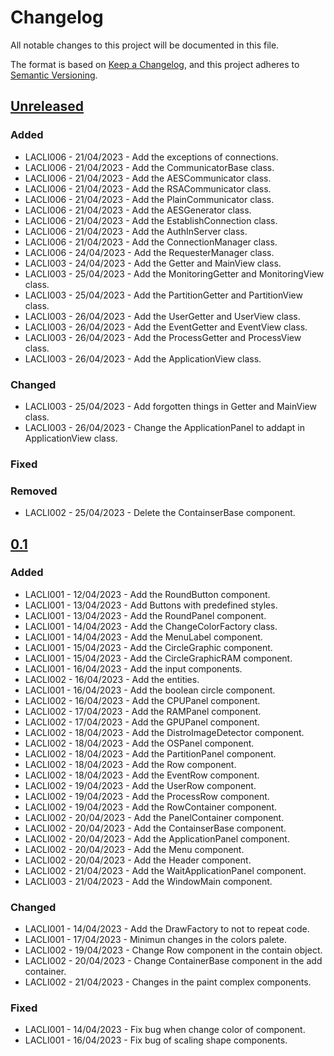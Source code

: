# Changelog
All notable changes to this project will be documented in this file.

The format is based on [Keep a Changelog](https://keepachangelog.com/en/1.0.0/), and this project adheres to [Semantic Versioning](https://semver.org/spec/v2.0.0.html).

## [Unreleased]
### Added
- LACLI006 - 21/04/2023 - Add the exceptions of connections.
- LACLI006 - 21/04/2023 - Add the CommunicatorBase class.
- LACLI006 - 21/04/2023 - Add the AESCommunicator class.
- LACLI006 - 21/04/2023 - Add the RSACommunicator class.
- LACLI006 - 21/04/2023 - Add the PlainCommunicator class.
- LACLI006 - 21/04/2023 - Add the AESGenerator class.
- LACLI006 - 21/04/2023 - Add the EstablishConnection class.
- LACLI006 - 21/04/2023 - Add the AuthInServer class.
- LACLI006 - 21/04/2023 - Add the ConnectionManager class.
- LACLI006 - 24/04/2023 - Add the RequesterManager class.
- LACLI003 - 24/04/2023 - Add the Getter and MainView class.
- LACLI003 - 25/04/2023 - Add the MonitoringGetter and MonitoringView class.
- LACLI003 - 25/04/2023 - Add the PartitionGetter and PartitionView class.
- LACLI003 - 26/04/2023 - Add the UserGetter and UserView class.
- LACLI003 - 26/04/2023 - Add the EventGetter and EventView class.
- LACLI003 - 26/04/2023 - Add the ProcessGetter and ProcessView class.
- LACLI003 - 26/04/2023 - Add the ApplicationView class.

### Changed
- LACLI003 - 25/04/2023 - Add forgotten things in Getter and MainView class.
- LACLI003 - 26/04/2023 - Change the ApplicationPanel to addapt in ApplicationView class.

### Fixed

### Removed
- LACLI002 - 25/04/2023 - Delete the ContainserBase component.

## [0.1]
### Added
- LACLI001 - 12/04/2023 - Add the RoundButton component.
- LACLI001 - 13/04/2023 - Add Buttons with predefined styles.
- LACLI001 - 13/04/2023 - Add the RoundPanel component.
- LACLI001 - 14/04/2023 - Add the ChangeColorFactory class.
- LACLI001 - 14/04/2023 - Add the MenuLabel component.
- LACLI001 - 15/04/2023 - Add the CircleGraphic component.
- LACLI001 - 15/04/2023 - Add the CircleGraphicRAM component.
- LACLI001 - 16/04/2023 - Add the input components.
- LACLI002 - 16/04/2023 - Add the entities.
- LACLI001 - 16/04/2023 - Add the boolean circle component.
- LACLI002 - 16/04/2023 - Add the CPUPanel component.
- LACLI002 - 17/04/2023 - Add the RAMPanel component.
- LACLI002 - 17/04/2023 - Add the GPUPanel component.
- LACLI002 - 18/04/2023 - Add the DistroImageDetector component.
- LACLI002 - 18/04/2023 - Add the OSPanel component.
- LACLI002 - 18/04/2023 - Add the PartitionPanel component.
- LACLI002 - 18/04/2023 - Add the Row component.
- LACLI002 - 18/04/2023 - Add the EventRow component.
- LACLI002 - 19/04/2023 - Add the UserRow component.
- LACLI002 - 19/04/2023 - Add the ProcessRow component.
- LACLI002 - 19/04/2023 - Add the RowContainer component.
- LACLI002 - 20/04/2023 - Add the PanelContainer component.
- LACLI002 - 20/04/2023 - Add the ContainserBase component.
- LACLI002 - 20/04/2023 - Add the ApplicationPanel component.
- LACLI002 - 20/04/2023 - Add the Menu component.
- LACLI002 - 20/04/2023 - Add the Header component.
- LACLI002 - 21/04/2023 - Add the WaitApplicationPanel component.
- LACLI003 - 21/04/2023 - Add the WindowMain component.

### Changed
- LACLI001 - 14/04/2023 - Add the DrawFactory to not to repeat code.
- LACLI001 - 17/04/2023 - Minimun changes in the colors palete.
- LACLI002 - 19/04/2023 - Change Row component in the contain object.
- LACLI002 - 20/04/2023 - Change ContainerBase component in the add container.
- LACLI002 - 21/04/2023 - Changes in the paint complex components.

### Fixed
- LACLI001 - 14/04/2023 - Fix bug when change color of component.
- LACLI001 - 16/04/2023 - Fix bug of scaling shape components.

[Unreleased]: https://github.com/Lagatrix/Lagatrix-Client.git
[0.1]: https://github.com/Lagatrix/Lagatrix-Client.git/releases/tag/0.1
